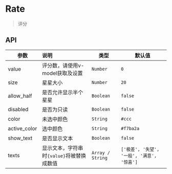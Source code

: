 # Rate

> 评分

## API

| 参数 | 说明 | 类型 | 默认值 |
| ----|:-----| ---- | ---- |
| value | 评分数，请使用v-model获取及设置  | `Number` | `0` |
| size | 星星大小  | `Number` | `20` |
| allow_half | 是否允许显示半个星星  | `Boolean` | `false` |
| disabled | 是否为只读  | `Boolean` | `false` |
| color | 未选中颜色  | `String` | `#ccc` |
| active_color | 选中颜色  | `String` | `#f7ba2a` |
| show_text | 是否显示文本  | `Boolean` | `false` |
| texts | 显示文本，字符串时`{value}`将被替换成数值  | `Array / String` | `['极差', '失望', '一般', '满意', '惊喜']` |
